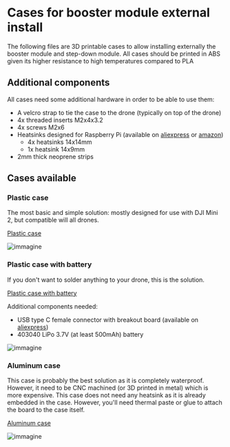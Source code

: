 # Cases for booster module external install
The following files are 3D printable cases to allow installing externally the booster module and step-down module.
All cases should be printed in ABS given its higher resistance to high temperatures compared to PLA

## Additional components
All cases need some additional hardware in order to be able to use them:
- A velcro strap to tie the case to the drone (typically on top of the drone)
- 4x threaded inserts M2x4x3.2
- 4x screws M2x6
- Heatsinks designed for Raspberry Pi (available on [aliexpress](https://www.aliexpress.com/item/1005007485448259.html) or [amazon](https://www.amazon.com/dp/B07YR6M6F6/))
  - 4x heatsinks 14x14mm
  - 1x heatsink 14x9mm
- 2mm thick neoprene strips

## Cases available
### Plastic case
The most basic and simple solution: mostly designed for use with DJI Mini 2, but compatible will all drones.

[Plastic case](https://github.com/giovi321/NLD-booster-DJI/blob/main/Cases%203D/NLD%20booster%20board%20plastic%20case_v3.stl)

![immagine](https://github.com/user-attachments/assets/c3276901-b6b7-48af-9ffa-fde8e1c11226)

### Plastic case with battery
If you don't want to solder anything to your drone, this is the solution.

[Plastic case with battery](https://github.com/giovi321/NLD-booster-DJI/blob/main/Cases%203D/NLD%20booster%20board%20plastic%20case%20battery_v1.stl)

Additional components needed:
- USB type C female connector with breakout board (available on [aliexpress](https://www.aliexpress.com/item/1005004861928502.html))
- 403040 LiPo 3.7V (at least 500mAh) battery

![immagine](https://github.com/user-attachments/assets/46fcf1c1-53d0-4343-a430-d2a142426b7d)

### Aluminum case
This case is probably the best solution as it is completely waterproof. However, it need to be CNC machined (or 3D printed in metal) which is more expensive.
This case does not need any heatsink as it is already embedded in the case. However, you'll need thermal paste or glue to attach the board to the case itself.

[Aluminum case](https://github.com/giovi321/NLD-booster-DJI/blob/main/Cases%203D/NLD%20booster%20board%20aluminum%20case_v2.stl)

![immagine](https://github.com/user-attachments/assets/0c993181-0589-4907-988d-66ec8918444a)
